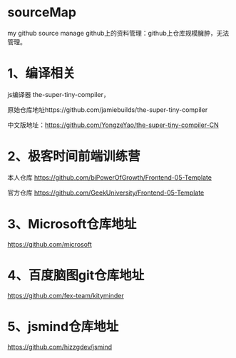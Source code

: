 # sourceMap
my github source manage
github上的资料管理：github上仓库规模臃肿，无法管理。

# 1、编译相关
js编译器 the-super-tiny-compiler，

原始仓库地址https://github.com/jamiebuilds/the-super-tiny-compiler

中文版地址：https://github.com/YongzeYao/the-super-tiny-compiler-CN

# 2、极客时间前端训练营
本人仓库 https://github.com/biPowerOfGrowth/Frontend-05-Template

官方仓库 https://github.com/GeekUniversity/Frontend-05-Template

# 3、Microsoft仓库地址

https://github.com/microsoft

# 4、百度脑图git仓库地址

https://github.com/fex-team/kityminder

# 5、jsmind仓库地址

https://github.com/hizzgdev/jsmind
